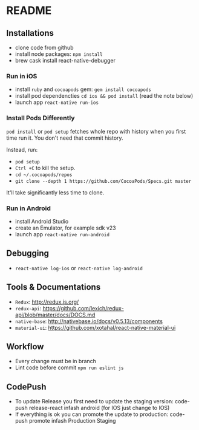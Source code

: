 # README

## Installations

- clone code from github
- install node packages: `npm install`
- brew cask install react-native-debugger

### Run in iOS
- install `ruby` and `cocoapods` gem:
  `gem install cocoapods`
- install pod dependencties
  `cd ios && pod install` (read the note below)
- launch app `react-native run-ios`

### Install Pods Differently
`pod install` or `pod setup` fetches whole repo with history when you first time run it. 
You don't need that commit history.

Instead, run:
- `pod setup`
- `Ctrl +C` to kill the setup.
- `cd ~/.cocoapods/repos`
- `git clone --depth 1 https://github.com/CocoaPods/Specs.git master`

It'll take significantly less time to clone.

### Run in Android
- install Android Studio
- create an Emulator, for example sdk v23
- launch app `react-native run-android`

## Debugging
- `react-native log-ios` or `react-native log-android`

## Tools & Documentations
- `Redux`: http://redux.js.org/
- `redux-api`: https://github.com/lexich/redux-api/blob/master/docs/DOCS.md
- `native-base`: http://nativebase.io/docs/v0.5.13/components
- `material-ui`: https://github.com/xotahal/react-native-material-ui

## Workflow
- Every change must be in branch
- Lint code before commit `npm run eslint js`

## CodePush
- To update Release you first need to update the staging version:
     code-push release-react infash android (for IOS just change to IOS)
- If everything is ok you can promote the update to production:
     code-push promote infash Production Staging